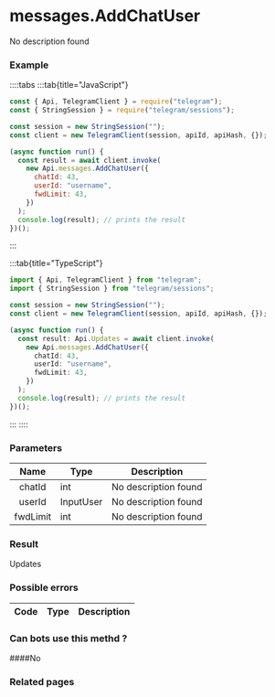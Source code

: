 # messages.AddChatUser

No description found

### [](#example)Example

::::tabs
:::tab{title="JavaScript"}

```js
const { Api, TelegramClient } = require("telegram");
const { StringSession } = require("telegram/sessions");

const session = new StringSession("");
const client = new TelegramClient(session, apiId, apiHash, {});

(async function run() {
  const result = await client.invoke(
    new Api.messages.AddChatUser({
      chatId: 43,
      userId: "username",
      fwdLimit: 43,
    })
  );
  console.log(result); // prints the result
})();
```

:::

:::tab{title="TypeScript"}

```ts
import { Api, TelegramClient } from "telegram";
import { StringSession } from "telegram/sessions";

const session = new StringSession("");
const client = new TelegramClient(session, apiId, apiHash, {});

(async function run() {
  const result: Api.Updates = await client.invoke(
    new Api.messages.AddChatUser({
      chatId: 43,
      userId: "username",
      fwdLimit: 43,
    })
  );
  console.log(result); // prints the result
})();
```

:::
::::

### [](#parameters)Parameters

|   Name   | Type      | Description          |
| :------: | --------- | -------------------- |
|  chatId  | int       | No description found |
|  userId  | InputUser | No description found |
| fwdLimit | int       | No description found |

### [](#result)Result

Updates

### [](#possible-errors)Possible errors

| Code | Type | Description |
| :--: | ---- | ----------- |

### [](#can-bots-use-this-method)Can bots use this methd ?

####No

### [](#related-pages)Related pages
